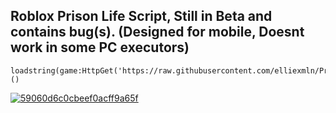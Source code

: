 ## Roblox Prison Life Script, Still in Beta and contains bug(s). (Designed for mobile, Doesnt work in some PC executors)
```
loadstring(game:HttpGet('https://raw.githubusercontent.com/elliexmln/PrizzLife/main/pladmin.lua'))()
```




[![59060d6c0cbeef0acff9a65f](https://github.com/elliexmln/PrizzLife/assets/152086764/f9b80c7d-428f-4f55-8109-4dae74886db5)](https://discord.gg/RXHFprkPZ6)
